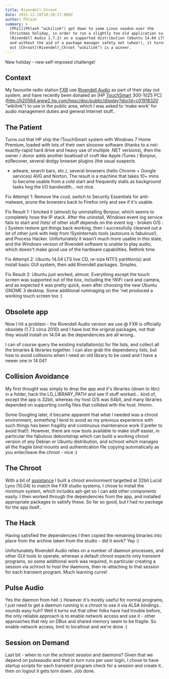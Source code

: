```yaml
---
title: Rivendell_Chroot
date: 2015-12-28T10:20:27.000Z
author: Phlash
summary: >
  [Phil](Phlash "wikilink") got down to some Linux voodoo over the
  Christmas holiday, in order to run a slightly too old application suite
  (Rivendell Audio 1.7.2) on a supported distribution (Ubuntu 14.04 LTS),
  and without the aid of a package manager safety net (whoo!), it turns
  out [Chroot](Rivendell_Chroot "wikilink") is a winner.
---
```

New holiday - new self-imposed challenge!

Context
-------

My favourite radio station
[FXR](http://www.felixstoweradio.org.uk "wikilink") use [Rivendell
Audio](http://www.rivendellaudio.org "wikilink") as part of their play
out system, and have recently been donated an [HP
[TouchSmart](TouchSmart "wikilink") 300-1025
PC](http://h20564.www2.hp.com/hpsc/doc/public/display?docId=c01918320 "wikilink")
to use in the public area, which I was asked to \'make work\' for audio
management duties and general Internet stuff..

The Patient
-----------

Turns out that HP ship the !TouchSmart system with Windows 7 Home
Premium, loaded with lots of their own sloooow software (thanks to a
not-exactly-rapid hard drive and heavy use of multiple .NET versions),
then the owner / donor adds another boatload of cruft like Apple iTunes
/ Bonjour, ezRecover, several dodgy browser plugins (the usual suspects
- adware, search bars, etc.), several browsers (hello Chrome + Google
services) AVG and Norton. The result is a machine that takes 10+ mins to
become usable from a cold start and frequently stalls as background
tasks hog the I/O bandwidth\... not nice.

Fix Attempt 1: Remove the crud, switch to Security Essentials for
anti-malware, prune the browsers back to Firefox only and see if it\'s
usable.

Fix Result 1: I bricked it (almost) by uninstalling Bonjour, which seems
to completely hose the IP stack. After the uninstall, Windows event log
service fails to start and /lots/ of other stuff depends on the event
log - broken O/S :( System restore got things back working, then I
successfully cleaned out a lot of other junk with help from
!SysInternals tools (autoruns is fabulous!), and Process Hacker.
Unfortunately it wasn\'t much more usable in this state, and the Windows
version of Rivendell software is unable to play audio, which doesn\'t
make good use of the hardware capabilities. Rethink time.

Fix Attempt 2: Ubuntu 14.04 LTS live CD, re-size NTFS partition(s) and
install basic GUI system, then add Rivendell packages. Simples.

Fix Result 2: Ubuntu just worked, almost. Everything except the touch
screen was supported out of the box, including the !WiFi card and
camera, and as expected it was pretty quick, even after choosing the new
Ubuntu GNOME 3 desktop. Some additional rummaging on the \'net produced
a working touch screen too :)

Obsolete app
------------

Now I hit a problem - the Rivendell Audio version we use @ FXR is
officially obsolete (1.7.2 circa 2010) and I have lost the original
packages, not that they would install on 14.04 as the dependencies are
all wrong..

I can of course query the existing installation(s) for file lists, and
collect all the binaries & libraries together. I can also grab the
dependency lists, but how to avoid collisions when I need an old library
to be used and I have a newer one in 14.04?

Collision Avoidance
-------------------

My first thought was simply to drop the app and it\'s libraries (down to
libc) in a folder, hack the LD\_LIBRARY\_PATH and see if stuff
worked\... kind of, except the app is 32bit, whereas my host O/S was
64bit, and many libraries depended on supporting config files that
collided with the host. Hmmn.

Some Googling later, it became apparent that what I needed was a chroot
environment, something I tend to avoid as my previous experience with
such things has been fragility and continuous maintenance work (I prefer
to avoid that!). However, there are now tools available to make stuff
easier, in particular the fabulous debootstrap which can build a working
chroot version of any Debian or Ubuntu distribution, and schroot which
manages all the fragile bind mounts and authentication file copying
automatically as you enter/leave the chroot - nice :)

The Chroot
----------

With a bit of
[assistance](https://wiki.ubuntu.com/DebootstrapChroot "wikilink") I
built a chroot environment targetted at 32bit Lucid Lynx (10.04) to
match the FXR studio systems, I chose to install the minimum system,
which includes apt-get so I can add other components easily. I then
worked through the dependencies from the app, and installed appropriate
packages to satisfy these. So far so good, but I had no package for the
app itself..

The Hack
--------

Having satisfied the dependencies I then copied the remaining binaries
into place from the archive taken from the studio - did it work? Yep :)

Unfortunately Rivendell Audio relies on a number of daemon processes,
and other GUI tools to operate, whereas a default chroot expects only
transient programs, so some additional work was required, in particular
creating a session via schroot to host the daemons, then re-attaching to
that session for each transient program. Much learning curve!

Pulse Audio
-----------

Yes the daemon from hell :) However it\'s mostly useful for normal
programs, I just need to get a daemon running in a chroot to use it via
ALSA bindings.. sounds easy huh? Well it turns out that other folks have
had trouble before, the only reliable approach is to enable network
access and use it - other approaches that rely on DBus and shared memory
seem to be fragile. So enable network access, limit to localhost and
we\'re done :)

Session on Demand
-----------------

Last bit - when to run the schroot session and daemons? Given that we
depend on pulseaudio and that in turn runs per user login, I chose to
have startup scripts for each transient program check for a session and
create it.. then on logout it gets torn down. Job done.
